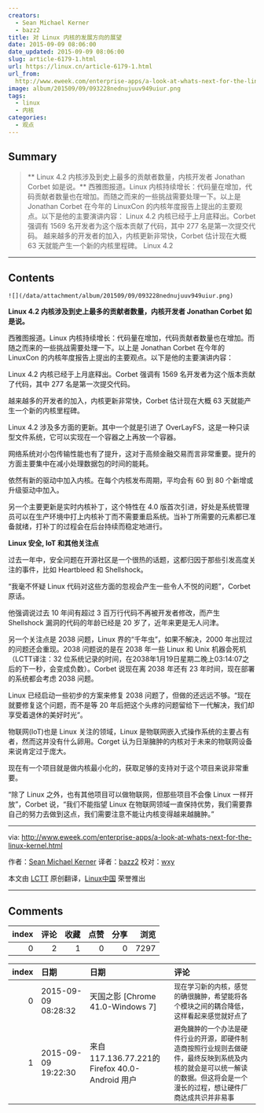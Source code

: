 ```yaml
---
creators:
  - Sean Michael Kerner
  - bazz2
title: 对 Linux 内核的发展方向的展望
date: 2015-09-09 08:06:00
date_updated: 2015-09-09 08:06:00
slug: article-6179-1.html
url: https://linux.cn/article-6179-1.html
url_from: 
  http://www.eweek.com/enterprise-apps/a-look-at-whats-next-for-the-linux-kernel.html
image: album/201509/09/093228nednujuuv949uiur.png
tags:
  - linux
  - 内核
categories:
  - 观点
---
```


## Summary

> ** Linux 4.2 内核涉及到史上最多的贡献者数量，内核开发者 Jonathan Corbet 如是说。** 西雅图报道。Linux 内核持续增长：代码量在增加，代码贡献者数量也在增加。而随之而来的一些挑战需要处理一下。以上是 Jonathan Corbet 在今年的 LinuxCon 的内核年度报告上提出的主要观点。以下是他的主要演讲内容： Linux 4.2 内核已经于上月底释出。Corbet 强调有 1569 名开发者为这个版本贡献了代码，其中 277 名是第一次提交代码。 越来越多的开发者的加入，内核更新非常快，Corbet 估计现在大概 63 天就能产生一个新的内核里程碑。 Linux 4.2

***

<!-- more -->

## Contents

`![](/data/attachment/album/201509/09/093228nednujuuv949uiur.png)`

**Linux 4.2 内核涉及到史上最多的贡献者数量，内核开发者 Jonathan Corbet 如是说。**

西雅图报道。Linux 内核持续增长：代码量在增加，代码贡献者数量也在增加。而随之而来的一些挑战需要处理一下。以上是 Jonathan Corbet 在今年的 LinuxCon 的内核年度报告上提出的主要观点。以下是他的主要演讲内容：

Linux 4.2 内核已经于上月底释出。Corbet 强调有 1569 名开发者为这个版本贡献了代码，其中 277 名是第一次提交代码。

越来越多的开发者的加入，内核更新非常快，Corbet 估计现在大概 63 天就能产生一个新的内核里程碑。

Linux 4.2 涉及多方面的更新。其中一个就是引进了 OverLayFS，这是一种只读型文件系统，它可以实现在一个容器之上再放一个容器。

网络系统对小包传输性能也有了提升，这对于高频金融交易而言非常重要。提升的方面主要集中在减小处理数据包的时间的能耗。

依然有新的驱动中加入内核。在每个内核发布周期，平均会有 60 到 80 个新增或升级驱动中加入。

另一个主要更新是实时内核补丁，这个特性在 4.0 版首次引进，好处是系统管理员可以在生产环境中打上内核补丁而不需要重启系统。当补丁所需要的元素都已准备就绪，打补丁的过程会在后台持续而稳定地进行。

**Linux 安全, IoT 和其他关注点**

过去一年中，安全问题在开源社区是一个很热的话题，这都归因于那些引发高度关注的事件，比如 Heartbleed 和 Shellshock。

“我毫不怀疑 Linux 代码对这些方面的忽视会产生一些令人不悦的问题”，Corbet 原话。

他强调说过去 10 年间有超过 3 百万行代码不再被开发者修改，而产生 Shellshock 漏洞的代码的年龄已经是 20 岁了，近年来更是无人问津。

另一个关注点是 2038 问题，Linux 界的“千年虫”，如果不解决，2000 年出现过的问题还会重现。2038 问题说的是在 2038 年一些 Linux 和 Unix 机器会死机（LCTT译注：32 位系统记录的时间，在2038年1月19日星期二晚上03:14:07之后的下一秒，会变成负数）。Corbet 说现在离 2038 年还有 23 年时间，现在部署的系统都会考虑 2038 问题。

Linux 已经启动一些初步的方案来修复 2038 问题了，但做的还远远不够。“现在就要修复这个问题，而不是等 20 年后把这个头疼的问题留给下一代解决，我们却享受着退休的美好时光”。

物联网(IoT)也是 Linux 关注的领域，Linux 是物联网嵌入式操作系统的主要占有者，然而这并没有什么卵用。Corget 认为日渐臃肿的内核对于未来的物联网设备来说肯定过于庞大。

现在有一个项目就是做内核最小化的，获取足够的支持对于这个项目来说非常重要。

“除了 Linux 之外，也有其他项目可以做物联网，但那些项目不会像 Linux 一样开放”，Corbet 说，“我们不能指望 Linux 在物联网领域一直保持优势，我们需要靠自己的努力去做到这点，我们需要注意不能让内核变得越来越臃肿。”

---

via: <http://www.eweek.com/enterprise-apps/a-look-at-whats-next-for-the-linux-kernel.html>

作者：[Sean Michael Kerner](http://www.eweek.com/cp/bio/Sean-Michael-Kerner/) 译者：[bazz2](https://github.com/bazz2) 校对：[wxy](https://github.com/wxy)

本文由 [LCTT](https://github.com/LCTT/TranslateProject) 原创翻译，[Linux中国](https://linux.cn/) 荣誉推出

***

## Comments


|   index |   评论 |   收藏 |   点赞 |   分享 |   浏览 |
|--------:|-------:|-------:|-------:|-------:|-------:|
|       0 |      2 |      1 |      0 |      0 |   7297 |

|   index | 日期                | 日期                                           | 评论                                                                                                                                                                           |
|--------:|:--------------------|:-----------------------------------------------|:-------------------------------------------------------------------------------------------------------------------------------------------------------------------------------|
|       0 | 2015-09-09 08:28:32 | 天国之影 [Chrome 41.0-Windows 7]               | `现在学习新的内核，感觉的确很臃肿，希望能将各个模块之间的耦合降低，这样看起来感觉就好点了`                                                                                     |
|       1 | 2015-09-09 19:22:30 | 来自117.136.77.221的 Firefox 40.0-Android 用户 | `避免臃肿的一个办法是硬件行业的开源，即硬件制造商按照行业规则去做硬件，最终反映到系统及内核的就会是可以统一解读的数据。但这将会是一个漫长的过程，想让硬件厂商达成共识并非易事` |
